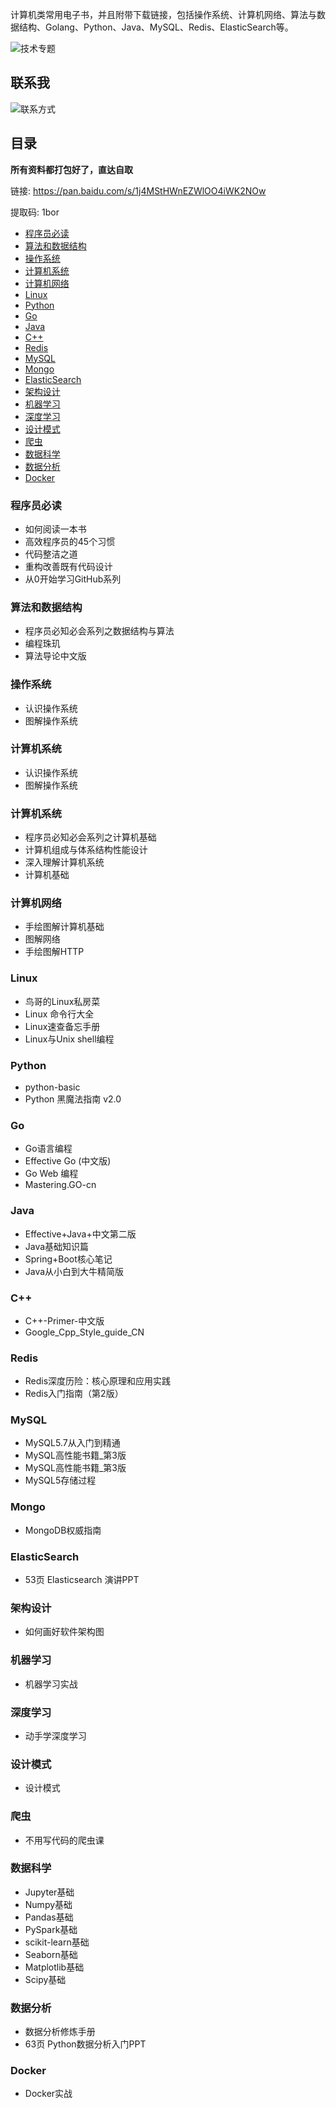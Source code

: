 计算机类常用电子书，并且附带下载链接，包括操作系统、计算机网络、算法与数据结构、Golang、Python、Java、MySQL、Redis、ElasticSearch等。

![技术专题](https://user-images.githubusercontent.com/3182576/146663918-5c99a90d-e4c7-4bea-a9e4-d8c8b52228d1.png)

## 联系我

![联系方式](https://user-images.githubusercontent.com/3182576/146663941-82ba193f-5c94-4849-bf73-b5adcb627cc3.png)

## 目录

**所有资料都打包好了，直达自取**

链接: https://pan.baidu.com/s/1j4MStHWnEZWlOO4iWK2NOw

提取码: 1bor 

* [程序员必读](#程序员必读)
* [算法和数据结构](#算法和数据结构)
* [操作系统](#操作系统)
* [计算机系统](#计算机系统)
* [计算机网络](#计算机网络)
* [Linux](#Linux)
* [Python](#Python)
* [Go](#Go)
* [Java](#Java)
* [C++](#C++)
* [Redis](#Redis)
* [MySQL](#MySQL)
* [Mongo](#Mongo)
* [ElasticSearch](#ElasticSearch)
* [架构设计](#架构设计)
* [机器学习](#机器学习)
* [深度学习](#深度学习)
* [设计模式](#设计模式)
* [爬虫](#爬虫)
* [数据科学](#数据科学)
* [数据分析](#数据分析)
* [Docker](#Docker)


### 程序员必读

- 如何阅读一本书
- 高效程序员的45个习惯
- 代码整洁之道
- 重构改善既有代码设计
- 从0开始学习GitHub系列

### 算法和数据结构

- 程序员必知必会系列之数据结构与算法
- 编程珠玑
- 算法导论中文版

### 操作系统

- 认识操作系统
- 图解操作系统

### 计算机系统

- 认识操作系统
- 图解操作系统

### 计算机系统

- 程序员必知必会系列之计算机基础
- 计算机组成与体系结构性能设计
- 深入理解计算机系统
- 计算机基础

### 计算机网络

- 手绘图解计算机基础
- 图解网络
- 手绘图解HTTP

### Linux

- 鸟哥的Linux私房菜
- Linux 命令行大全
- Linux速查备忘手册
- Linux与Unix shell编程

### Python

- python-basic
- Python 黑魔法指南 v2.0

### Go

- Go语言编程
- Effective Go (中文版)
- Go Web 编程
- Mastering.GO-cn

### Java

- Effective+Java+中文第二版
- Java基础知识篇
- Spring+Boot核心笔记
- Java从小白到大牛精简版

### C++

- C++-Primer-中文版
- Google_Cpp_Style_guide_CN

### Redis

- Redis深度历险：核心原理和应用实践
- Redis入门指南（第2版）

### MySQL

- MySQL5.7从入门到精通
- MySQL高性能书籍_第3版
- MySQL高性能书籍_第3版
- MySQL5存储过程

### Mongo

- MongoDB权威指南

### ElasticSearch

- 53页 Elasticsearch 演讲PPT

### 架构设计

- 如何画好软件架构图

### 机器学习

- 机器学习实战

### 深度学习

- 动手学深度学习

### 设计模式

- 设计模式

### 爬虫

- 不用写代码的爬虫课

### 数据科学

- Jupyter基础
- Numpy基础
- Pandas基础
- PySpark基础
- scikit-learn基础
- Seaborn基础
- Matplotlib基础
- Scipy基础

### 数据分析

- 数据分析修炼手册
- 63页 Python数据分析入门PPT

### Docker

- Docker实战
